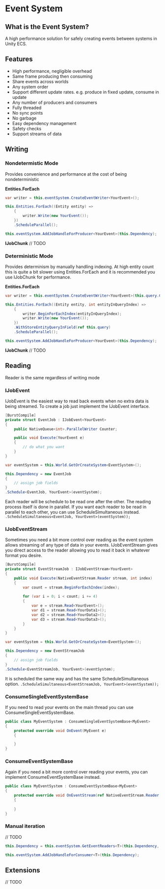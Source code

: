 # Event System
## What is the Event System?
A high performance solution for safely creating events between systems in Unity ECS.

## Features
- High performance, negligible overhead
- Same frame producing then consuming
- Share events across worlds
- Any system order
- Support different update rates. e.g. produce in fixed update, consume in update
- Any number of producers and consumers
- Fully threaded
- No sync points
- No garbage
- Easy dependency management
- Safety checks
- Support streams of data

## Writing
### Nondetermistic Mode
Provides convenience and performance at the cost of being nondeterministic 

**Entities.ForEach**
```csharp
var writer = this.eventSystem.CreateEventWriter<YourEvent>();

this.Entities.ForEach((Entity entity) =>
	{
		writer.Write(new YourEvent());
	})
	.ScheduleParallel();

this.eventSystem.AddJobHandleForProducer<YourEvent>(this.Dependency);
```

**IJobChunk**
// TODO

### Deterministic Mode
Provides determinism by manually handling indexing.
At high entity count this is quite a bit slower using Entities.ForEach and it is recommended you use IJobChunk for performance.

**Entities.ForEach**
```csharp
var writer = this.eventSystem.CreateEventWriter<YourEvent>(this.query.CalculateEntityCount());

this.Entities.ForEach((Entity entity, int entityInQueryIndex) =>
	{
		writer.BeginForEachIndex(entityInQueryIndex);
		writer.Write(new YourEvent());
	})
	.WithStoreEntityQueryInField(ref this.query)
	.ScheduleParallel();

this.eventSystem.AddJobHandleForProducer<YourEvent>(this.Dependency);
```

**IJobChunk**
// TODO

## Reading
Reader is the same regardless of writing mode

### IJobEvent
IJobEvent is the easiest way to read back events when no extra data is being streamed.
To create a job just implement the IJobEvent<T> interface.

```csharp
[BurstCompile]
private struct EventJob : IJobEvent<YourEvent>
{
	public NativeQueue<int>.ParallelWriter Counter;

	public void Execute(YourEvent e)
	{
		// do what you want
	}
}
```

```csharp
var eventSystem = this.World.GetOrCreateSystem<EventSystem>();

this.Dependency = new EventJob
{
	// assign job fields
}
.Schedule<EventJob, YourEvent>(eventSystem);
```

Each reader will be schedule to be read one after the other. The reading process itself is done in parallel.
If you want each reader to be read in parallel to each other, you can use ScheduleSimultaneous instead.
`.ScheduleSimultaneous<EventJob, YourEvent>(eventSystem));`

### IJobEventStream
Sometimes you need a bit more control over reading as the event system allows streaming of any type of data in your events.
IJobEventStream gives you direct access to the reader allowing you to read it back in whatever format you desire.
```csharp
[BurstCompile]
private struct EventStreamJob : IJobEventStream<YourEvent>
{
	public void Execute(NativeEventStream.Reader stream, int index)
	{
		var count = stream.BeginForEachIndex(index);
		
		for (var i = 0; i < count; i += 4)
		{
			var e = stream.Read<YourEvent>();
			var d1 = stream.Read<YourData1>();
			var d2 = stream.Read<YourData2>();
			var d3 = stream.Read<YourData3>();
		}
	}
}
```

```csharp
var eventSystem = this.World.GetOrCreateSystem<EventSystem>();

this.Dependency = new EventStreamJob
{
	// assign job fields
}
.Schedule<EventStreamJob, YourEvent>(eventSystem);
```

It is scheduled the same way and has the same ScheduleSimultaneous option.
`.ScheduleSimultaneous<EventStreamJob, YourEvent>(eventSystem));`

### ConsumeSingleEventSystemBase
If you need to read your events on the main thread you can use ConsumeSingleEventSystemBase.
```csharp
public class MyEventSystem : ConsumeSingleEventSystemBase<MyEvent>
{
	protected override void OnEvent(MyEvent e)
	{

	}
}
```

### ConsumeEventSystemBase
Again if you need a bit more control over reading your events, you can implement ConsumeEventSystemBase instead.
```csharp
public class MyEventSystem : ConsumeEventSystemBase<MyEvent>
{
	protected override void OnEventStream(ref NativeEventStream.Reader reader, int eventCount)
	{
		
	}
}
```

### Manual iteration
// TODO

```csharp
this.Dependency = this.eventSystem.GetEventReaders<T>(this.Dependency, out IReadOnlyList<NativeEventStream.Reader> readers);

this.eventSystem.AddJobHandleForConsumer<T>(this.Dependency);
```

## Extensions
// TODO